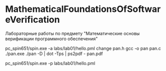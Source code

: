 # MathematicalFoundationsOfSoftwareVerification
Лабораторные работы по предмету "Математические основы верификации программного обеспечения"

pc_spin651/spin.exe -a labs/lab01/hello.pml
change pan.h
gcc -o pan pan.c
./pan.exe
./pan -D | dot -Tps | ps2pdf - pan.pdf

pc_spin651/spin.exe -p labs/lab01/hello.pml